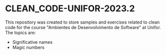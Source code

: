 # CLEAN_CODE-UNIFOR-2023.2

This repository was created to store samples and exercises related to clean code for the course "Ambientes de Desenvolvimento de Software" at Unifor.
The topics are:

- Significative names
- Magic numbers
